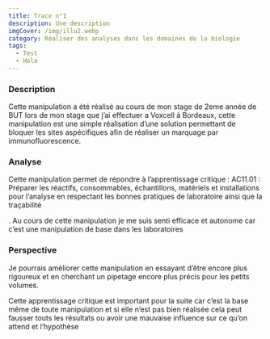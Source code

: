 ```yaml
---
title: Trace n°1
description: Une description
imgCover: /img/illu2.webp
category: Réaliser des analyses dans les domaines de la biologie
tags:
  - Test
  - Hola
---
```


### Description

Cette manipulation a été réalisé au cours de mon stage de 2eme année de BUT lors de mon stage que j’ai effectuer a Voxcell à Bordeaux, cette manipulation est une simple réalisation d’une solution permettant de bloquer les sites aspécifiques afin de réaliser un marquage par immunofluorescence.

### Analyse

Cette manipulation permet de répondre à l’apprentissage critique : AC11.01 : Préparer les réactifs, consommables, échantillons, matériels et installations pour l’analyse en respectant les bonnes pratiques de laboratoire ainsi que la traçabilité

. Au cours de cette manipulation je me suis senti efficace et autonome car c’est une manipulation de base dans les laboratoires

### Perspective

Je pourrais améliorer cette manipulation en essayant d’être encore plus rigoureux et en cherchant un pipetage encore plus précis pour les petits volumes.

Cette apprentissage critique est important pour la suite car c’est la base même de toute manipulation et si elle n’est pas bien réalisée cela peut fausser touts les résultats ou avoir une mauvaise influence sur ce qu’on attend et l’hypothèse

